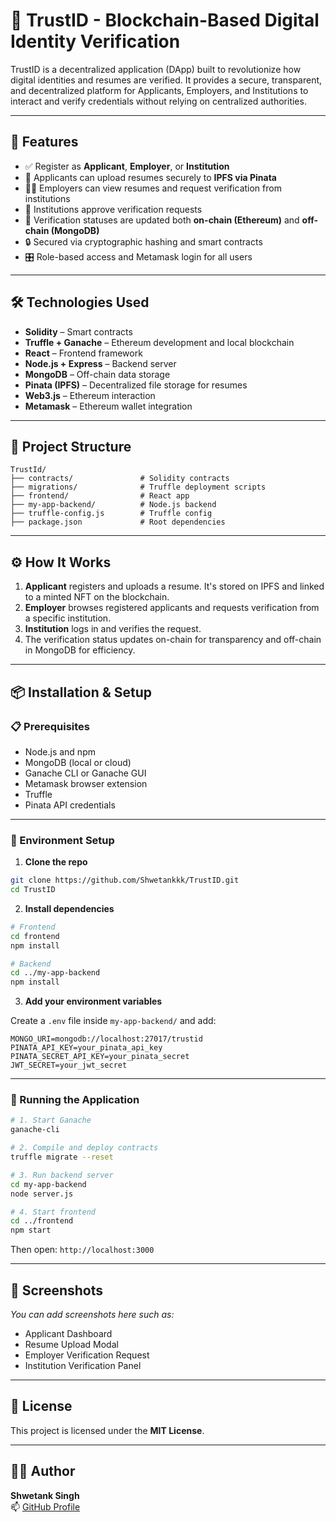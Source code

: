 # 🔐 TrustID - Blockchain-Based Digital Identity Verification

TrustID is a decentralized application (DApp) built to revolutionize how digital identities and resumes are verified. It provides a secure, transparent, and decentralized platform for Applicants, Employers, and Institutions to interact and verify credentials without relying on centralized authorities.

---

## 🚀 Features

- ✅ Register as **Applicant**, **Employer**, or **Institution**
- 📄 Applicants can upload resumes securely to **IPFS via Pinata**
- 🧑‍💼 Employers can view resumes and request verification from institutions
- 🏫 Institutions approve verification requests
- 🔗 Verification statuses are updated both **on-chain (Ethereum)** and **off-chain (MongoDB)**
- 🔒 Secured via cryptographic hashing and smart contracts
- 🎛️ Role-based access and Metamask login for all users

---

## 🛠️ Technologies Used

- **Solidity** – Smart contracts
- **Truffle + Ganache** – Ethereum development and local blockchain
- **React** – Frontend framework
- **Node.js + Express** – Backend server
- **MongoDB** – Off-chain data storage
- **Pinata (IPFS)** – Decentralized file storage for resumes
- **Web3.js** – Ethereum interaction
- **Metamask** – Ethereum wallet integration

---

## 🧾 Project Structure

```
TrustId/
├── contracts/               # Solidity contracts
├── migrations/              # Truffle deployment scripts
├── frontend/                # React app
├── my-app-backend/          # Node.js backend
├── truffle-config.js        # Truffle config
├── package.json             # Root dependencies
```

---

## ⚙️ How It Works

1. **Applicant** registers and uploads a resume. It's stored on IPFS and linked to a minted NFT on the blockchain.
2. **Employer** browses registered applicants and requests verification from a specific institution.
3. **Institution** logs in and verifies the request.
4. The verification status updates on-chain for transparency and off-chain in MongoDB for efficiency.

---

## 📦 Installation & Setup

### 📋 Prerequisites

- Node.js and npm
- MongoDB (local or cloud)
- Ganache CLI or Ganache GUI
- Metamask browser extension
- Truffle
- Pinata API credentials

---

### 🔧 Environment Setup

1. **Clone the repo**

```bash
git clone https://github.com/Shwetankkk/TrustID.git
cd TrustID
```

2. **Install dependencies**

```bash
# Frontend
cd frontend
npm install

# Backend
cd ../my-app-backend
npm install
```

3. **Add your environment variables**

Create a `.env` file inside `my-app-backend/` and add:

```env
MONGO_URI=mongodb://localhost:27017/trustid
PINATA_API_KEY=your_pinata_api_key
PINATA_SECRET_API_KEY=your_pinata_secret
JWT_SECRET=your_jwt_secret
```

---

### 🚀 Running the Application

```bash
# 1. Start Ganache
ganache-cli

# 2. Compile and deploy contracts
truffle migrate --reset

# 3. Run backend server
cd my-app-backend
node server.js

# 4. Start frontend
cd ../frontend
npm start
```

Then open: `http://localhost:3000`

---

## 📸 Screenshots

*You can add screenshots here such as:*
- Applicant Dashboard
- Resume Upload Modal
- Employer Verification Request
- Institution Verification Panel

---

## 📄 License

This project is licensed under the **MIT License**.

---

## 🙋‍♂️ Author

**Shwetank Singh**  
📫 [GitHub Profile](https://github.com/Shwetankkk)

